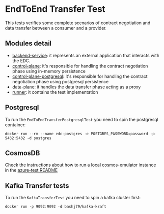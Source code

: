 # EndToEnd Transfer Test

This tests verifies some complete scenarios of contract negotiation and data transfer between a consumer and a provider.

## Modules detail

* [backend-service](./backend-service): it represents an external application that interacts with the EDC.
* [control-plane](./control-plane): it's responsible for handling the contract negotiation phase using in-memory persistence
* [control-plane-postgresql](./control-plane-postgresql): it's responsible for handling the contract negotiation phase using postgresql persistence
* [data-plane](./data-plane): it handles the data transfer phase acting as a proxy
* [runner](./runner): it contains the test implementation

## Postgresql

To run the `EndToEndTransferPostgresqlTest` you need to spin the postgresql container:

```shell
docker run --rm --name edc-postgres -e POSTGRES_PASSWORD=password -p 5432:5432 -d postgres
```

## CosmosDB

Check the instructions about how to run a local cosmos-emulator instance in the [azure-test README](../../extensions/azure/azure-test/README.md)

## Kafka Transfer tests

To run the `KafkaTransferTest` you need to spin a kafka cluster first:

```shell
docker run -p 9092:9092 -d bashj79/kafka-kraft
```